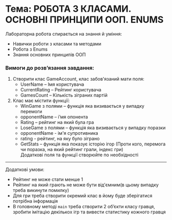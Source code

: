 # Тема: РОБОТА З КЛАСАМИ. ОСНОВНІ ПРИНЦИПИ ООП. ENUMS

Лабораторна робота спирається на знання й уміння: 
- Навички роботи з класами та методами
- Робота з Enums
- Знання основних принципів ООП

### Вимоги до розв’язання завдання: <br>
1. Створити клас GameAccount, клас забов'язаний мати поля:
   - UserName – Імя користувача
   - CurrentRating – Рейтинг користувача
   - GamesCount – Кількість зіграних партій<br>
2. Клас має містити функції:
   - WinGame з полями – функція яка визивається у випадку перемоги
   - opponentName – і’мя опонента
   - Rating – рейтинг на який була гра
   - LoseGame з полями – функція яка визивається у випадку поразки 
   - opponentName - ім'я супротивника
   - rating - рейтинг, на яку було зіграно
   - GetStats – функція яка показує історію ігор (Проти кого, перемога чи поразка, на який рейтинг грали, індекс гри)<br>
Додаткові поля та функції створюйте по необхідності<br>
---
Додаткові умови: 
- Рейтинг не може стати менше 1
- Рейтинг на який грають не може бути від'ємним(в цьому випадку треба викинути помилку)
- Для гри треба створити окремий клас в йому буде зберігатися потрібна інформація
- В головному методі `main` треба створити 2 об’єкти класу гравця, зробити імітацію декількох ігр та вивести статистику кожного гравця